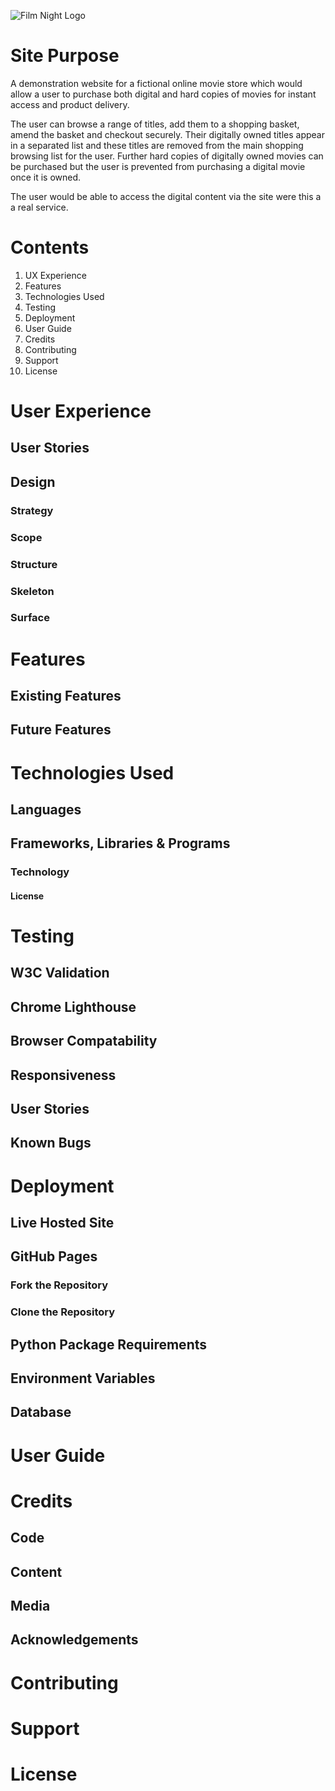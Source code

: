 ![Film Night Logo](#)

# Site Purpose
A demonstration website for a fictional online movie store which would allow
a user to purchase both digital and hard copies of movies for instant access
and product delivery. 

The user can browse a range of titles, add them to a shopping basket, amend
the basket and checkout securely. Their digitally owned titles appear in a
separated list and these titles are removed from the main shopping browsing
list for the user. Further hard copies of digitally owned movies can be
purchased but the user is prevented from purchasing a digital movie once it
is owned.

The user would be able to access the digital content via the site were this a
a real service.

# Contents

1. UX Experience
2. Features
3. Technologies Used
4. Testing
5. Deployment
6. User Guide
7. Credits
8. Contributing
9. Support
10. License

# User Experience
## User Stories
## Design
### Strategy
### Scope
### Structure
### Skeleton
### Surface

# Features
## Existing Features
## Future Features

# Technologies Used
## Languages
## Frameworks, Libraries & Programs
### Technology
#### License

# Testing
## W3C Validation
## Chrome Lighthouse
## Browser Compatability
## Responsiveness
## User Stories
## Known Bugs

# Deployment
## Live Hosted Site 
## GitHub Pages
### Fork the Repository
### Clone the Repository
## Python Package Requirements
## Environment Variables
## Database

# User Guide

# Credits
## Code
## Content
## Media
## Acknowledgements

# Contributing

# Support

# License
